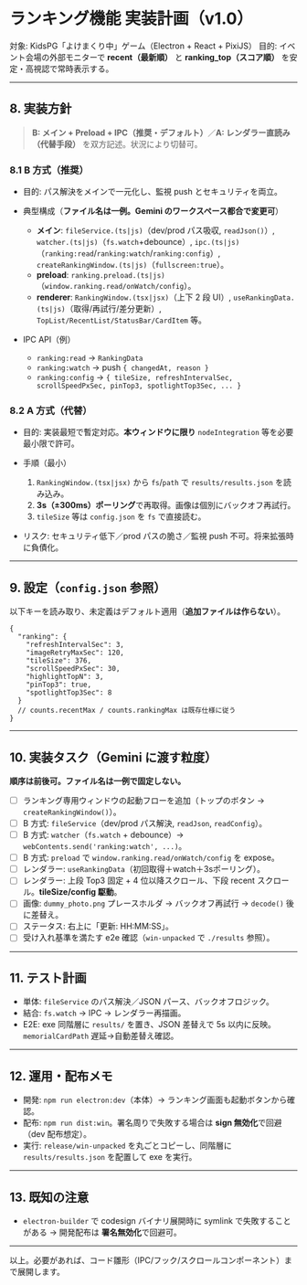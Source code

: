 # ランキング機能 実装計画（v1.0）

対象: KidsPG「よけまくり中」ゲーム（Electron + React + PixiJS）
目的: イベント会場の外部モニターで **recent（最新順）** と **ranking_top（スコア順）** を安定・高視認で常時表示する。

---

## 8. 実装方針

> **B: メイン + Preload + IPC（推奨・デフォルト）**／**A: レンダラー直読み（代替手段）** を双方記述。状況により切替可。

### 8.1 B 方式（推奨）

* 目的: パス解決をメインで一元化し、監視 push とセキュリティを両立。
* 典型構成（**ファイル名は一例。Gemini のワークスペース都合で変更可**）

  * **メイン**: `fileService.(ts|js)`（dev/prod パス吸収, `readJson()`）, `watcher.(ts|js)`（`fs.watch`+debounce）, `ipc.(ts|js)`（`ranking:read`/`ranking:watch`/`ranking:config`）, `createRankingWindow.(ts|js)`（`fullscreen:true`）。
  * **preload**: `ranking.preload.(ts|js)`（`window.ranking.read/onWatch/config`）。
  * **renderer**: `RankingWindow.(tsx|jsx)`（上下 2 段 UI）, `useRankingData.(ts|js)`（取得/再試行/差分更新）, `TopList/RecentList/StatusBar/CardItem` 等。
* IPC API（例）

  * `ranking:read` → `RankingData`
  * `ranking:watch` → push `{ changedAt, reason }`
  * `ranking:config` → `{ tileSize, refreshIntervalSec, scrollSpeedPxSec, pinTop3, spotlightTop3Sec, ... }`

### 8.2 A 方式（代替）

* 目的: 実装最短で暫定対応。**本ウィンドウに限り** `nodeIntegration` 等を必要最小限で許可。
* 手順（最小）

  1. `RankingWindow.(tsx|jsx)` から `fs`/`path` で `results/results.json` を読み込み。
  2. **3s（±300ms）ポーリング**で再取得。画像は個別にバックオフ再試行。
  3. `tileSize` 等は `config.json` を `fs` で直接読む。
* リスク: セキュリティ低下／prod パスの脆さ／監視 push 不可。将来拡張時に負債化。

---

## 9. 設定（`config.json` 参照）

以下キーを読み取り、未定義はデフォルト適用（**追加ファイルは作らない**）。

```jsonc
{
  "ranking": {
    "refreshIntervalSec": 3,
    "imageRetryMaxSec": 120,
    "tileSize": 376,
    "scrollSpeedPxSec": 30,
    "highlightTopN": 3,
    "pinTop3": true,
    "spotlightTop3Sec": 8
  }
  // counts.recentMax / counts.rankingMax は既存仕様に従う
}
```

---

## 10. 実装タスク（Gemini に渡す粒度）

**順序は前後可。ファイル名は一例で固定しない。**

* [ ] ランキング専用ウィンドウの起動フローを追加（トップのボタン → `createRankingWindow()`）。
* [ ] B 方式: `fileService`（dev/prod パス解決, `readJson`, `readConfig`）。
* [ ] B 方式: `watcher`（`fs.watch` + debounce）→ `webContents.send('ranking:watch', ...)`。
* [ ] B 方式: `preload` で `window.ranking.read/onWatch/config` を expose。
* [ ] レンダラー: `useRankingData`（初回取得＋watch＋3sポーリング）。
* [ ] レンダラー: 上段 Top3 固定 + 4 位以降スクロール、下段 recent スクロール。**tileSize/config 駆動**。
* [ ] 画像: `dummy_photo.png` プレースホルダ → バックオフ再試行 → `decode()` 後に差替え。
* [ ] ステータス: 右上に「更新: HH\:MM\:SS」。
* [ ] 受け入れ基準を満たす e2e 確認（`win-unpacked` で `./results` 参照）。

---

## 11. テスト計画

* 単体: `fileService` のパス解決／JSON パース、バックオフロジック。
* 結合: `fs.watch` → IPC → レンダラー再描画。
* E2E: exe 同階層に `results/` を置き、JSON 差替えで 5s 以内に反映。`memorialCardPath` 遅延→自動差替え確認。

---

## 12. 運用・配布メモ

* 開発: `npm run electron:dev`（本体）→ ランキング画面も起動ボタンから確認。
* 配布: `npm run dist:win`。署名周りで失敗する場合は **sign 無効化**で回避（dev 配布想定）。
* 実行: `release/win-unpacked` を丸ごとコピーし、同階層に `results/results.json` を配置して exe を実行。

---

## 13. 既知の注意

* `electron-builder` で codesign バイナリ展開時に symlink で失敗することがある → 開発配布は **署名無効化**で回避可。

---

以上。必要があれば、コード雛形（IPC/フック/スクロールコンポーネント）まで展開します。
